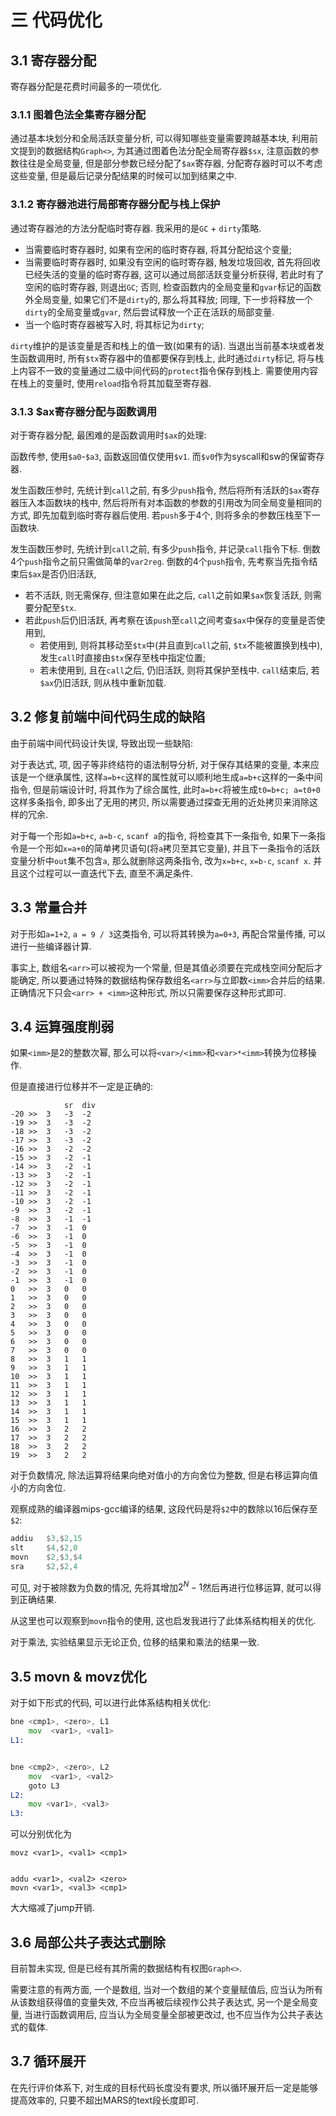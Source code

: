 

# 三 代码优化

## 3.1 寄存器分配

寄存器分配是花费时间最多的一项优化. 

### 3.1.1 图着色法全集寄存器分配

通过基本块划分和全局活跃变量分析, 可以得知哪些变量需要跨越基本块, 利用前文提到的数据结构`Graph<>`, 为其通过图着色法分配全局寄存器`$sx`, 注意函数的参数往往是全局变量, 但是部分参数已经分配了`$ax`寄存器, 分配寄存器时可以不考虑这些变量, 但是最后记录分配结果的时候可以加到结果之中.

### 3.1.2 寄存器池进行局部寄存器分配与栈上保护

通过寄存器池的方法分配临时寄存器. 我采用的是`GC` + `dirty`策略.

* 当需要临时寄存器时, 如果有空闲的临时寄存器, 将其分配给这个变量;
* 当需要临时寄存器时, 如果没有空闲的临时寄存器, 触发垃圾回收, 首先将回收已经失活的变量的临时寄存器, 这可以通过局部活跃变量分析获得, 若此时有了空闲的临时寄存器, 则退出`GC`; 否则, 检查函数内的全局变量和`gvar`标记的函数外全局变量, 如果它们不是`dirty`的, 那么将其释放; 同理, 下一步将释放一个`dirty`的全局变量或`gvar`, 然后尝试释放一个正在活跃的局部变量.
* 当一个临时寄存器被写入时, 将其标记为`dirty`;

`dirty`维护的是该变量是否和栈上的值一致(如果有的话). 当退出当前基本块或者发生函数调用时, 所有`$tx`寄存器中的值都要保存到栈上, 此时通过`dirty`标记, 将与栈上内容不一致的变量通过二级中间代码的`protect`指令保存到栈上. 需要使用内容在栈上的变量时, 使用`reload`指令将其加载至寄存器.

### 3.1.3 $ax寄存器分配与函数调用

对于寄存器分配, 最困难的是函数调用时`$ax`的处理:

函数传参, 使用`$a0`-`$a3`, 函数返回值仅使用`$v1`. 而`$v0`作为syscall和sw的保留寄存器.

发生函数压参时, 先统计到`call`之前, 有多少`push`指令, 然后将所有活跃的`$ax`寄存器压入本函数块的栈中, 然后将所有对本函数的参数的引用改为同全局变量相同的方式, 即先加载到临时寄存器后使用. 若`push`多于4个, 则将多余的参数压栈至下一函数块.


发生函数压参时, 先统计到`call`之前, 有多少`push`指令, 并记录`call`指令下标.
倒数4个`push`指令之前只需做简单的`var2reg`.
倒数的4个`push`指令, 先考察当先指令结束后`$ax`是否仍旧活跃, 
* 若不活跃, 则无需保存, 但注意如果在此之后, `call`之前如果`$ax`恢复活跃, 则需要分配至`$tx`.
* 若此`push`后仍旧活跃, 再考察在该`push`至`call`之间考查`$ax`中保存的变量是否使用到, 
  * 若使用到, 则将其移动至`$tx`中(并且直到`call`之前, `$tx`不能被置换到栈中), 发生`call`时直接由`$tx`保存至栈中指定位置;
  * 若未使用到, 且在`call`之后, 仍旧活跃, 则将其保护至栈中. 
`call`结束后, 若`$ax`仍旧活跃, 则从栈中重新加载.


## 3.2 修复前端中间代码生成的缺陷

由于前端中间代码设计失误, 导致出现一些缺陷:

对于表达式, 项, 因子等非终结符的语法制导分析, 对于保存其结果的变量, 本来应该是一个继承属性, 这样`a=b+c`这样的属性就可以顺利地生成`a=b+c`这样的一条中间指令, 但是前端设计时, 将其作为了综合属性, 此时`a=b+c`将被生成`t0=b+c; a=t0+0`这样多条指令, 即多出了无用的拷贝, 所以需要通过探查无用的近处拷贝来消除这样的冗余.

对于每一个形如`a=b+c`, `a=b-c`, `scanf a`的指令, 将检查其下一条指令, 如果下一条指令是一个形如`x=a+0`的简单拷贝语句(将`a`拷贝至其它变量), 并且下一条指令的活跃变量分析中`out`集不包含`a`, 那么就删除这两条指令, 改为`x=b+c`, `x=b-c`, `scanf x`. 并且这个过程可以一直迭代下去, 直至不满足条件.


## 3.3 常量合并

对于形如`a=1+2`, `a = 9 / 3`这类指令, 可以将其转换为`a=0+3`, 再配合常量传播, 可以进行一些编译器计算.

事实上, 数组名`<arr>`可以被视为一个常量, 但是其值必须要在完成栈空间分配后才能确定, 所以要通过特殊的数据结构保存数组名`<arr>`与立即数`<imm>`合并后的结果. 正确情况下只会`<arr> + <imm>`这种形式, 所以只需要保存这种形式即可.


## 3.4 运算强度削弱

如果`<imm>`是2的整数次幂, 那么可以将`<var>/<imm>`和`<var>*<imm>`转换为位移操作.

但是直接进行位移并不一定是正确的:

```	
            sr  div
-20	>>	3	-3	-2
-19	>>	3	-3	-2
-18	>>	3	-3	-2
-17	>>	3	-3	-2
-16	>>	3	-2	-2
-15	>>	3	-2	-1
-14	>>	3	-2	-1
-13	>>	3	-2	-1
-12	>>	3	-2	-1
-11	>>	3	-2	-1
-10	>>	3	-2	-1
-9	>>	3	-2	-1
-8	>>	3	-1	-1
-7	>>	3	-1	0
-6	>>	3	-1	0
-5	>>	3	-1	0
-4	>>	3	-1	0
-3	>>	3	-1	0
-2	>>	3	-1	0
-1	>>	3	-1	0
0	>>	3	0	0
1	>>	3	0	0
2	>>	3	0	0
3	>>	3	0	0
4	>>	3	0	0
5	>>	3	0	0
6	>>	3	0	0
7	>>	3	0	0
8	>>	3	1	1
9	>>	3	1	1
10	>>	3	1	1
11	>>	3	1	1
12	>>	3	1	1
13	>>	3	1	1
14	>>	3	1	1
15	>>	3	1	1
16	>>	3	2	2
17	>>	3	2	2
18	>>	3	2	2
19	>>	3	2	2
```
对于负数情况, 除法运算将结果向绝对值小的方向舍位为整数, 但是右移运算向值小的方向舍位.

观察成熟的编译器mips-gcc编译的结果, 这段代码是将`$2`中的数除以16后保存至`$2`:

```asm
addiu	$3,$2,15
slt		$4,$2,0
movn	$2,$3,$4
sra		$2,$2,4
```

可见, 对于被除数为负数的情况, 先将其增加$2^N-1$然后再进行位移运算, 就可以得到正确结果.

从这里也可以观察到`movn`指令的使用, 这也启发我进行了此体系结构相关的优化.

对于乘法, 实验结果显示无论正负, 位移的结果和乘法的结果一致.

## 3.5 movn & movz优化

对于如下形式的代码, 可以进行此体系结构相关优化:

```asm
bne <cmp1>, <zero>, L1
	mov  <var1>, <val1>
L1:


bne <cmp2>, <zero>, L2
	mov  <var1>, <val2>
	goto L3
L2:
	mov <var1>, <val3>
L3:
```
可以分别优化为
```
movz <var1>, <val1> <cmp1>


addu <var1>, <val2> <zero>
movn <var1>, <val3> <cmp1>
```
大大缩减了jump开销.

## 3.6 局部公共子表达式删除

目前暂未实现, 但是已经有其所需的数据结构有权图`Graph<>`.

需要注意的有两方面, 一个是数组, 当对一个数组的某个变量赋值后, 应当认为所有从该数组获得值的变量失效, 不应当再被后续视作公共子表达式, 另一个是全局变量, 当进行函数调用后, 应当认为全局变量全部被更改过, 也不应当作为公共子表达式的载体.


## 3.7 循环展开

在先行评价体系下, 对生成的目标代码长度没有要求, 所以循环展开后一定是能够提高效率的, 只要不超出MARS的text段长度即可.